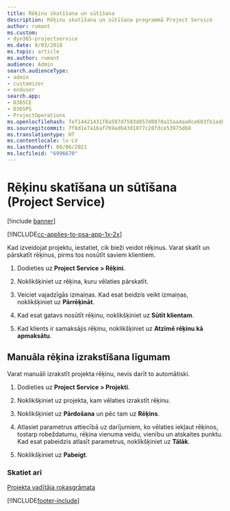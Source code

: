 ```yaml
---
title: Rēķinu skatīšana un sūtīšana
description: Rēķinu skatīšana un sūtīšana programmā Project Service
author: rumant
ms.custom:
- dyn365-projectservice
ms.date: 8/03/2018
ms.topic: article
ms.author: rumant
audience: Admin
search.audienceType:
- admin
- customizer
- enduser
search.app:
- D365CE
- D365PS
- ProjectOperations
ms.openlocfilehash: fef14421431f8a597d7593d857d0878a15aa4aa0ce603fb1ed8614903a8f6104
ms.sourcegitcommit: 7f8d1e7a16af769adb43d1877c28fdce53975db8
ms.translationtype: HT
ms.contentlocale: lv-LV
ms.lasthandoff: 08/06/2021
ms.locfileid: "6996670"
---
```

# <a name="view-and-send-invoices-project-service"></a>Rēķinu skatīšana un sūtīšana (Project Service)

[!include [banner](../includes/psa-now-project-operations.md)]

[!INCLUDE[cc-applies-to-psa-app-1x-2x](../includes/cc-applies-to-psa-app-1x-2x.md)]

Kad izveidojat projektu, iestatiet, cik bieži veidot rēķinus. Varat skatīt un pārskatīt rēķinus, pirms tos nosūtīt saviem klientiem.  
  
1.  Dodieties uz **Project Service > Rēķini**.  
  
2.  Noklikšķiniet uz rēķina, kuru vēlaties pārskatīt.  
  
3.  Veiciet vajadzīgās izmaiņas. Kad esat beidzis veikt izmaiņas, noklikšķiniet uz **Pārrēķināt**.  
  
4.  Kad esat gatavs nosūtīt rēķinu, noklikšķiniet uz **Sūtīt klientam**.  
  
5.  Kad klients ir samaksājis rēķinu, noklikšķiniet uz **Atzīmē rēķinu kā apmaksātu**.  
  
## <a name="manually-invoice-a-contract"></a>Manuāla rēķina izrakstīšana līgumam  
 Varat manuāli izrakstīt projekta rēķinu, nevis darīt to automātiski.  
  
1.  Dodieties uz **Project Service > Projekti**.  
  
2.  Noklikšķiniet uz projekta, kam vēlaties izrakstīt rēķinu.  
  
3.  Noklikšķiniet uz **Pārdošana** un pēc tam uz **Rēķins**.  
  
4.  Atlasiet parametrus attiecībā uz darījumiem, ko vēlaties iekļaut rēķinos, tostarp robeždatumu, rēķina vienuma veidu, vienību un atskaites punktu. Kad esat pabeidzis atlasīt parametrus, noklikšķiniet uz **Tālāk**.  
  
5.  Noklikšķiniet uz **Pabeigt**.  
  
### <a name="see-also"></a>Skatiet arī  
 [Projekta vadītāja rokasgrāmata](../psa/project-manager-guide.md)


[!INCLUDE[footer-include](../includes/footer-banner.md)]